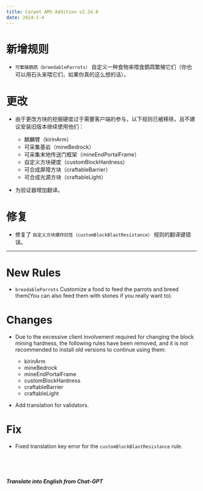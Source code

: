 ```yaml
---
title: Carpet AMS Addition v2.24.0
date: 2024-1-4
---
```

# 新增规则

- `可繁殖鹦鹉（breedableParrots）` 自定义一种食物来喂食鹦鹉繁殖它们（你也可以用石头来喂它们，如果你真的这么想的话）。



# 更改

- 由于更改方块的挖掘硬度过于需要客户端的参与，以下规则已被移除，且不建议安装旧版本继续使用他们：
  - 麒麟臂（kirinArm）
  - 可采集基岩（mineBedrock）
  - 可采集末地传送门框架（mineEndPortalFrame）
  - 自定义方块硬度（customBlockHardness）
  - 可合成屏障方块（craftableBarrier）
  - 可合成光源方块（craftableLight）



- 为验证器增加翻译。



# 修复

- 修复了 `自定义方块爆炸抗性（customBlockBlastResistance）` 规则的翻译键错误。



---



# New Rules

- `breedableParrots` Customize a food to feed the parrots and breed them(You can also feed them with stones if you really want to).



# Changes

- Due to the excessive client involvement required for changing the block mining hardness, the following rules have been removed, and it is not recommended to install old versions to continue using them:
  - kirinArm
  - mineBedrock
  - mineEndPortalFrame
  - customBlockHardness
  - craftableBarrier
  - craftableLight



- Add translation for validators.



# Fix

- Fixed translation key error for the `customBlockBlastResistance` rule.

&emsp;

&emsp;

***Translate into English from Chat-GPT***

